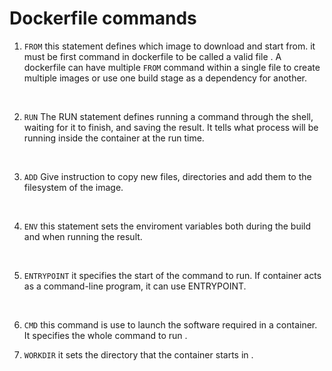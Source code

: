 # Dockerfile commands


1. ``FROM`` this statement defines which image to download and start from. it must be first command in dockerfile to be called a valid file . A dockerfile can have multiple ``FROM`` command within a single file to create multiple images or use one build stage as a dependency for another.</br>


</br>

2. ``RUN`` The RUN statement defines running a command through the shell, waiting for it to finish, and saving the result. It tells what process will be running inside the container at the run time.

</br>

3. ``ADD`` Give instruction to copy new files, directories  and add them to the filesystem of the image.
</br>

4. ``ENV`` this statement sets the enviroment variables both during the build and when running the result.
</br>


5. ``ENTRYPOINT`` it specifies the start of the command to run. If container acts as a command-line program, it can use  ENTRYPOINT.
</br>

6. ``CMD`` this  command is use  to launch the software required in a container. It specifies the whole command to run .


7. ``WORKDIR`` it sets the directory that the container starts in .
